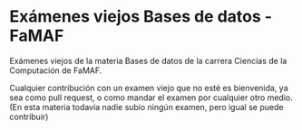 # Exámenes viejos Bases de datos - FaMAF

Exámenes viejos de la materia Bases de datos de la carrera Ciencias de la Computación de FaMAF.

Cualquier contribución con un examen viejo que no esté es bienvenida, ya sea como pull request, o como mandar el examen por cualquier otro medio.
(En esta materia todavía nadie subio ningún examen, pero igual se puede contribuir)

